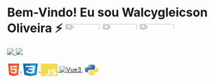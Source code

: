 <div style="display: inline_block">
  <h1>
  Bem-Vindo! Eu sou Walcygleicson Oliveira ⚡
    <a href="https://instagram.com/walcy_gleicson" target="_blank"><img height="20em" width="80em" src="https://img.shields.io/badge/-Instagram-%23E4405F?style=for-the- badge&logo=instagram&logoColor=white" target="_blank"></a>
    <a href="https://walcygleicsonoliveira@gmail.com"><img height="20em" width="80em" src="https://img.shields.io/badge/-Gmail-%23333?style=for-the-badge&logo=gmail&logoColor=white" target="_blank"></a>
    <a href="https://www.linkedin.com/in/walcygleicson-oliveira-53b194256/" target="_blank"><img height="20em" width="80em" src="https://img.shields.io/badge/LinkedIn-0077B5?style=for-the-badge&logo=linkedin&logoColor=white" target="_blank"></a> 
  </h1>
</div>

<div align="centro">
  <a href="https://github.com/Walcygleicson">
  <img height="180em" src="https://github-readme-stats.vercel.app/api?username=Walcygleicson&show_icons=true&theme=merko&include_all_commits=true&count_private=true" />
  <img height="180em" src="https://github-readme-stats.vercel.app/api/top-langs/?username=Walcygleicson&layout=compact&langs_count=7&theme=merko" />
</div>

<div style="display: inline_block"><br>
  <img align="center" alt="HTML" height="30" largura="40" src="https://raw.githubusercontent.com/devicons/devicon/master/icons/html5/html5-original.svg">
  <img align="center" alt="CSS" height="30" width="40" src="https://raw.githubusercontent.com/devicons/devicon/master/icons/css3/css3-original.svg">
  <img align="center" alt="Js" height="30" width="40" src="https://raw.githubusercontent.com/devicons/devicon/master/icons/javascript/javascript-plain.svg">
  <img  align="center" alt="Vue3" height="30" width="40" src="https://cdn.jsdelivr.net/gh/devicons/devicon@latest/icons/trêsdsmax/trêsdsmax-original.svg">
  <img align="center" alt="Python" height="30" width="40" src="https://raw.githubusercontent.com/devicons/devicon/master/icons/python/python-original.svg">
  
</div>

##
